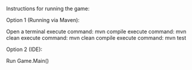 Instructions for running the game:

Option 1 (Running via Maven):

Open a terminal 
execute command: mvn compile
execute command: mvn clean
execute command: mvn clean compile
execute command: mvn test

Option 2 (IDE):

Run Game.Main() 
